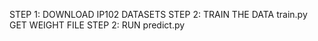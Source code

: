 STEP 1: DOWNLOAD IP102 DATASETS
STEP 2: TRAIN THE DATA train.py GET WEIGHT FILE
STEP 2: RUN predict.py

